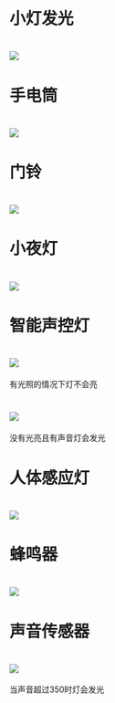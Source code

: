 # 小灯发光
# ![](2E9AA3C20610AC1F69D94112B5A5C698.png)

# 手电筒
# ![](FE727B82782280CF669F4F241B8CB24E.png)

# 门铃
# ![](2DD3F9D3C611AD7CC6134CFCBCF404ED.png)

# 小夜灯
# ![](F97DC06A973D589C2AC6B34ADF32DE80.png)

# 智能声控灯
# ![](1D60F7BC0D3D63BFE72E9040CFF8C29F.png)
有光照的情况下灯不会亮
# ![](E47F5D4FBA0C9950CA050656CF63E66D.png)
没有光亮且有声音灯会发光

# 人体感应灯
# ![](IMG_0595.JPG)

# 蜂鸣器
# ![](0D736356562F4FA7B8ECF9DD538489C1.png)

# 声音传感器
# ![](7D0DC36654C9C9803D1EAC02E6C7CEE3.png)
当声音超过350时灯会发光
